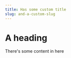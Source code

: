 ```yaml
---
title: Has some custom title
slug: and-a-custom-slug
---
```


# A heading

There's some content in here

